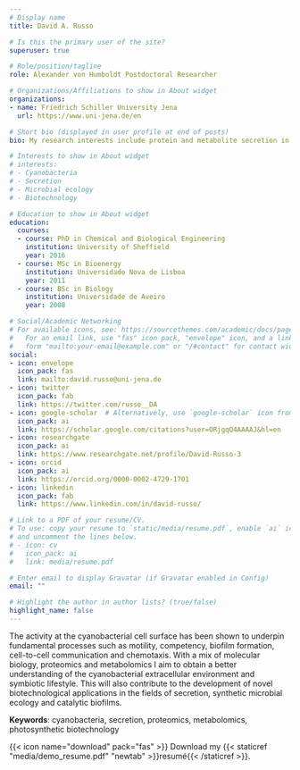 ```yaml
---
# Display name
title: David A. Russo

# Is this the primary user of the site?
superuser: true

# Role/position/tagline
role: Alexander von Humboldt Postdoctoral Researcher

# Organizations/Affiliations to show in About widget
organizations:
- name: Friedrich Schiller University Jena
  url: https://www.uni-jena.de/en

# Short bio (displayed in user profile at end of posts)
bio: My research interests include protein and metabolite secretion in cyanobacteria and photosynthetic biotechnology.

# Interests to show in About widget
# interests:
# - Cyanobacteria
# - Secretion
# - Microbial ecology
# - Biotechnology

# Education to show in About widget
education:
  courses:
  - course: PhD in Chemical and Biological Engineering
    institution: University of Sheffield
    year: 2016
  - course: MSc in Bioenergy
    institution: Universidade Nova de Lisboa
    year: 2011
  - course: BSc in Biology
    institution: Universidade de Aveiro
    year: 2008

# Social/Academic Networking
# For available icons, see: https://sourcethemes.com/academic/docs/page-builder/#icons
#   For an email link, use "fas" icon pack, "envelope" icon, and a link in the
#   form "mailto:your-email@example.com" or "/#contact" for contact widget.
social:
- icon: envelope
  icon_pack: fas
  link: mailto:david.russo@uni-jena.de
- icon: twitter
  icon_pack: fab
  link: https://twitter.com/russo__DA
- icon: google-scholar  # Alternatively, use `google-scholar` icon from `ai` icon pack
  icon_pack: ai
  link: https://scholar.google.com/citations?user=ORjgqQ4AAAAJ&hl=en
- icon: researchgate
  icon_pack: ai
  link: https://www.researchgate.net/profile/David-Russo-3
- icon: orcid
  icon_pack: ai
  link: https://orcid.org/0000-0002-4729-1701 
- icon: linkedin
  icon_pack: fab
  link: https://www.linkedin.com/in/david-russo/

# Link to a PDF of your resume/CV.
# To use: copy your resume to `static/media/resume.pdf`, enable `ai` icons in `params.toml`, 
# and uncomment the lines below.
# - icon: cv
#   icon_pack: ai
#   link: media/resume.pdf

# Enter email to display Gravatar (if Gravatar enabled in Config)
email: ""

# Highlight the author in author lists? (true/false)
highlight_name: false
---
```


The activity at the cyanobacterial cell surface has been shown to underpin fundamental processes such as motility, competency, biofilm formation, cell-to-cell communication and chemotaxis. With a mix of molecular biology, proteomics and metabolomics I aim to obtain a better understanding of the cyanobacterial extracellular environment and symbiotic lifestyle. This will also contribute to the development of novel biotechnological applications in the fields of secretion, synthetic microbial ecology and catalytic biofilms.

**Keywords**: cyanobacteria, secretion, proteomics, metabolomics, photosynthetic biotechnology

{{< icon name="download" pack="fas" >}} Download my {{< staticref "media/demo_resume.pdf" "newtab" >}}resumé{{< /staticref >}}.
